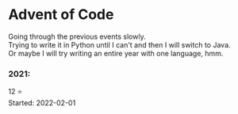 # Advent of Code


Going through the previous events slowly.\
Trying to write it in Python until I can't and then I will switch to Java.\
Or maybe I will try writing an entire year with one language, hmm.

### 2021:
12 :star:\
Started: 2022-02-01